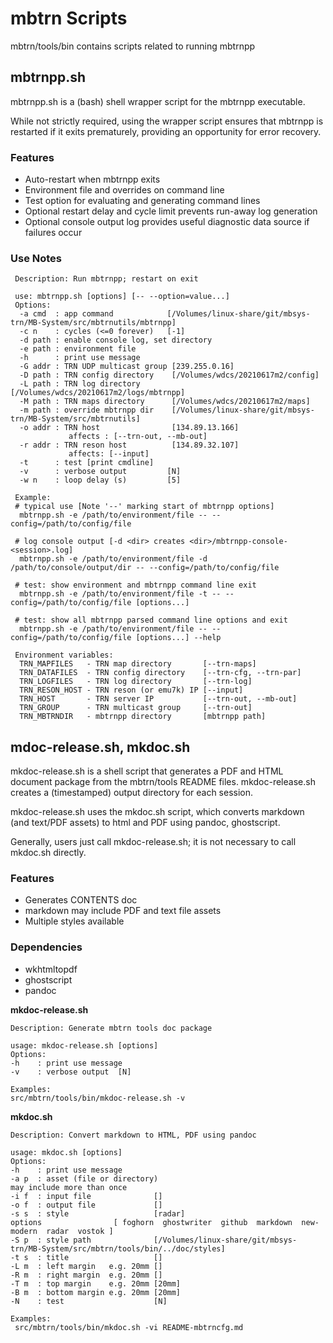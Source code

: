 # mbtrn Scripts

mbtrn/tools/bin contains scripts related to running mbtrnpp

## mbtrnpp.sh

mbtrnpp.sh is a (bash) shell wrapper script for the mbtrnpp executable.

While not strictly required, using the wrapper script ensures that mbtrnpp is restarted if it exits prematurely, providing an opportunity for error recovery.

### Features

* Auto-restart when mbtrnpp exits
* Environment file and overrides on command line
* Test option for evaluating and generating command lines
* Optional restart delay and cycle limit prevents run-away log generation
* Optional console output log provides useful diagnostic data source if failures occur

### Use Notes

```
 Description: Run mbtrnpp; restart on exit

 use: mbtrnpp.sh [options] [-- --option=value...]
 Options:
  -a cmd  : app command            [/Volumes/linux-share/git/mbsys-trn/MB-System/src/mbtrnutils/mbtrnpp]
  -c n    : cycles (<=0 forever)   [-1]
  -d path : enable console log, set directory
  -e path : environment file
  -h      : print use message
  -G addr : TRN UDP multicast group [239.255.0.16]
  -D path : TRN config directory    [/Volumes/wdcs/20210617m2/config]
  -L path : TRN log directory       [/Volumes/wdcs/20210617m2/logs/mbtrnpp]
  -M path : TRN maps directory      [/Volumes/wdcs/20210617m2/maps]
  -m path : override mbtrnpp dir    [/Volumes/linux-share/git/mbsys-trn/MB-System/src/mbtrnutils]
  -o addr : TRN host                [134.89.13.166]
             affects : [--trn-out, --mb-out]
  -r addr : TRN reson host          [134.89.32.107]
             affects: [--input]
  -t      : test [print cmdline]
  -v      : verbose output         [N]
  -w n    : loop delay (s)         [5]

 Example:
 # typical use [Note '--' marking start of mbtrnpp options]
  mbtrnpp.sh -e /path/to/environment/file -- --config=/path/to/config/file

 # log console output [-d <dir> creates <dir>/mbtrnpp-console-<session>.log]
  mbtrnpp.sh -e /path/to/environment/file -d /path/to/console/output/dir -- --config=/path/to/config/file

 # test: show environment and mbtrnpp command line exit
  mbtrnpp.sh -e /path/to/environment/file -t -- --config=/path/to/config/file [options...]

 # test: show all mbtrnpp parsed command line options and exit
  mbtrnpp.sh -e /path/to/environment/file -- --config=/path/to/config/file [options...] --help

 Environment variables:
  TRN_MAPFILES   - TRN map directory       [--trn-maps]
  TRN_DATAFILES  - TRN config directory    [--trn-cfg, --trn-par]
  TRN_LOGFILES   - TRN log directory       [--trn-log]
  TRN_RESON_HOST - TRN reson (or emu7k) IP [--input]
  TRN_HOST       - TRN server IP           [--trn-out, --mb-out]
  TRN_GROUP      - TRN multicast group     [--trn-out]
  TRN_MBTRNDIR   - mbtrnpp directory       [mbtrnpp path]

```

## mdoc-release.sh, mkdoc.sh

mkdoc-release.sh is a shell script that generates a PDF and HTML document package from the mbtrn/tools README files.
mkdoc-release.sh creates a (timestamped) output directory for each session.

mkdoc-release.sh uses the mkdoc.sh script, which converts markdown (and text/PDF assets) to html and PDF using pandoc, ghostscript.  

Generally, users just call mkdoc-release.sh; it is not necessary to call mkdoc.sh directly.

### Features

* Generates CONTENTS doc 
* markdown may include PDF and text file assets
* Multiple styles available

### Dependencies
* wkhtmltopdf
* ghostscript
* pandoc

__mkdoc-release.sh__
```
Description: Generate mbtrn tools doc package

usage: mkdoc-release.sh [options]
Options:
-h    : print use message
-v    : verbose output  [N]

Examples:
src/mbtrn/tools/bin/mkdoc-release.sh -v

```
__mkdoc.sh__
```
Description: Convert markdown to HTML, PDF using pandoc

usage: mkdoc.sh [options]
Options:
-h    : print use message
-a p  : asset (file or directory)
may include more than once
-i f  : input file              []
-o f  : output file             []
-s s  : style                   [radar]
options                [ foghorn  ghostwriter  github  markdown  new-modern  radar  vostok ]
-S p  : style path              [/Volumes/linux-share/git/mbsys-trn/MB-System/src/mbtrn/tools/bin/../doc/styles]
-t s  : title                   []
-L m  : left margin   e.g. 20mm []
-R m  : right margin  e.g. 20mm []
-T m  : top margin    e.g. 20mm [20mm]
-B m  : bottom margin e.g. 20mm [20mm]
-N    : test                    [N]

Examples:
 src/mbtrn/tools/bin/mkdoc.sh -vi README-mbtrncfg.md
```

